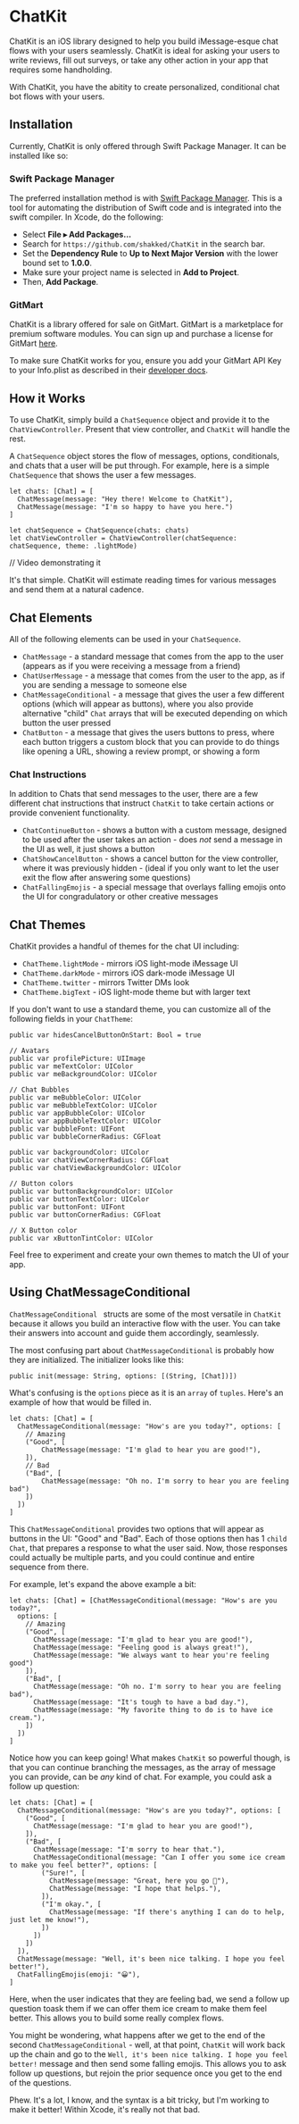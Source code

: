 
# ChatKit

ChatKit is an iOS library designed to help you build iMessage-esque chat flows with your users seamlessly. ChatKit is ideal for asking your users to write reviews, fill out surveys, or take any other action in your app that requires some handholding.

With ChatKit, you have the abitity to create personalized, conditional chat bot flows with your users. 

## Installation
Currently, ChatKit is only offered through Swift Package Manager. It can be installed like so:

### Swift Package Manager
The preferred installation method is with [Swift Package Manager](https://swift.org/package-manager/). This is a tool for automating the distribution of Swift code and is integrated into the swift compiler. In Xcode, do the following:

- Select **File ▸ Add Packages...**
- Search for `https://github.com/shakked/ChatKit` in the search bar.
- Set the **Dependency Rule** to **Up to Next Major Version** with the lower bound set to **1.0.0**.
- Make sure your project name is selected in **Add to Project**.
- Then, **Add Package**.

### GitMart
ChatKit is a library offered for sale on GitMart. GitMart is a marketplace for premium software modules. You can sign up and purchase a license for GitMart [here](https://app.gitmart.co/library/63236af27c2d722951b52995). 

To make sure ChatKit works for you, ensure you add your GitMart API Key to your Info.plist as described in their [developer docs](https://www.notion.so/GitMart-Documentation-dca2340af04f4346996194e26322d3a3).

## How it Works
To use ChatKit, simply build a `ChatSequence` object and provide it to the `ChatViewController`. Present that view controller, and `ChatKit` will handle the rest.

A `ChatSequence` object stores the flow of messages, options, conditionals, and chats that a user will be put through. For example, here is a simple `ChatSequence` that shows the user a few messages.

    let chats: [Chat] = [
      ChatMessage(message: "Hey there! Welcome to ChatKit"),
      ChatMessage(message: "I'm so happy to have you here.")
    ]
    
    let chatSequence = ChatSequence(chats: chats)
    let chatViewController = ChatViewController(chatSequence: chatSequence, theme: .lightMode)

// Video demonstrating it

It's that simple. ChatKit will estimate reading times for various messages and send them at a natural cadence. 

## Chat Elements

All of the following elements can be used in your `ChatSequence`.

* `ChatMessage` - a standard message that comes from the app to the user (appears as if you were receiving a message from a friend)
* `ChatUserMessage` - a message that comes from the user to the app, as if you are sending a message to someone else
* `ChatMessageConditional` - a message that gives the user a few different options (which will appear as buttons), where you also provide alternative "child" `Chat` arrays that will be executed depending on which button the user pressed
* `ChatButton` - a message that gives the users buttons to press, where each button triggers a custom block that you can provide to do things like opening a URL, showing a review prompt, or showing a form

### Chat Instructions
In addition to Chats that send messages to the user, there are a few different chat instructions that instruct `ChatKit` to take certain actions or provide convenient functionality.

* `ChatContinueButton` - shows a button with a custom message, designed to be used after the user takes an action - does _not_ send a message in the UI as well, it just shows a button
* `ChatShowCancelButton` - shows a cancel button for the view controller, where it was previously hidden - (ideal if you only want to let the user exit the flow after answering some questions)
* `ChatFallingEmojis` - a special message that overlays falling emojis onto the UI for congradulatory or other creative messages


## Chat Themes
ChatKit provides a handful of themes for the chat UI including:
* `ChatTheme.lightMode` - mirrors iOS light-mode iMessage UI
* `ChatTheme.darkMode` - mirrors iOS dark-mode iMessage UI
* `ChatTheme.twitter` - mirrors Twitter DMs look
* `ChatTheme.bigText` - iOS light-mode theme but with larger text

If you don't want to use a standard theme, you can customize all of the following fields in your `ChatTheme`:


    public var hidesCancelButtonOnStart: Bool = true

    // Avatars
    public var profilePicture: UIImage
    public var meTextColor: UIColor 
    public var meBackgroundColor: UIColor
    
    // Chat Bubbles
    public var meBubbleColor: UIColor
    public var meBubbleTextColor: UIColor
    public var appBubbleColor: UIColor
    public var appBubbleTextColor: UIColor
    public var bubbleFont: UIFont
    public var bubbleCornerRadius: CGFloat
    
    public var backgroundColor: UIColor
    public var chatViewCornerRadius: CGFloat
    public var chatViewBackgroundColor: UIColor

    // Button colors
    public var buttonBackgroundColor: UIColor
    public var buttonTextColor: UIColor
    public var buttonFont: UIFont
    public var buttonCornerRadius: CGFloat
    
    // X Button color
    public var xButtonTintColor: UIColor

Feel free to experiment and create your own themes to match the UI of your app.

## Using ChatMessageConditional
`ChatMessageConditional ` structs are some of the most versatile in `ChatKit` because it allows you build an interactive flow with the user. You can take their answers into account and guide them accordingly, seamlessly.

The most confusing part about `ChatMessageConditional` is probably how they are initialized.
The initializer looks like this:

    public init(message: String, options: [(String, [Chat])])

What's confusing is the `options` piece as it is an `array` of `tuples`. Here's an example of how that would be filled in.

    let chats: [Chat] = [
      ChatMessageConditional(message: "How's are you today?", options: [
        // Amazing
        ("Good", [
            ChatMessage(message: "I'm glad to hear you are good!"),
        ]),
        // Bad
        ("Bad", [
            ChatMessage(message: "Oh no. I'm sorry to hear you are feeling bad")
        ])
      ])
    ]

This `ChatMessageConditional` provides two options that will appear as buttons in the UI: "Good" and "Bad". Each of those options then has 1 `child` `Chat`, that prepares a response to what the user said. Now, those responses could actually be multiple parts, and you could continue and entire sequence from there.

For example, let's expand the above example a bit:

    let chats: [Chat] = [ChatMessageConditional(message: "How's are you today?", 
      options: [
        // Amazing
        ("Good", [
          ChatMessage(message: "I'm glad to hear you are good!"),
          ChatMessage(message: "Feeling good is always great!"),
          ChatMessage(message: "We always want to hear you're feeling good")
        ]),
        ("Bad", [
          ChatMessage(message: "Oh no. I'm sorry to hear you are feeling bad"),
          ChatMessage(message: "It's tough to have a bad day."),
          ChatMessage(message: "My favorite thing to do is to have ice cream."),
        ])
      ])
    ]

Notice how you can keep going! What makes `ChatKit` so powerful though, is that you can continue branching the messages, as the array of message you can provide, can be _any_ kind of chat. For example, you could ask a follow up question:

    let chats: [Chat] = [
      ChatMessageConditional(message: "How's are you today?", options: [
        ("Good", [
          ChatMessage(message: "I'm glad to hear you are good!"),
        ]),
        ("Bad", [
          ChatMessage(message: "I'm sorry to hear that."),
          ChatMessageConditional(message: "Can I offer you some ice cream to make you feel better?", options: [
            ("Sure!", [
              ChatMessage(message: "Great, here you go 🍦"),
              ChatMessage(message: "I hope that helps."),
            ]),
            ("I'm okay.", [
              ChatMessage(message: "If there's anything I can do to help, just let me know!"),
            ])
          ])
        ])
      ]),
      ChatMessage(message: "Well, it's been nice talking. I hope you feel better!"),
      ChatFallingEmojis(emoji: "😀"),
    ]

Here, when the user indicates that they are feeling bad, we send a follow up question toask them if we can offer them ice cream to make them feel better. This allows you to build some really complex flows. 

You might be wondering, what happens after we get to the end of the second `ChatMessageConditional` - well, at that point, `ChatKit` will work back up the chain and go to the `Well, it's been nice talking. I hope you feel better!` message and then send some falling emojis. This allows you to ask follow up questions, but rejoin the prior sequence once you get to the end of the questions. 

Phew. It's a lot, I know, and the syntax is a bit tricky, but I'm working to make it better! Within Xcode, it's really not that bad. 





